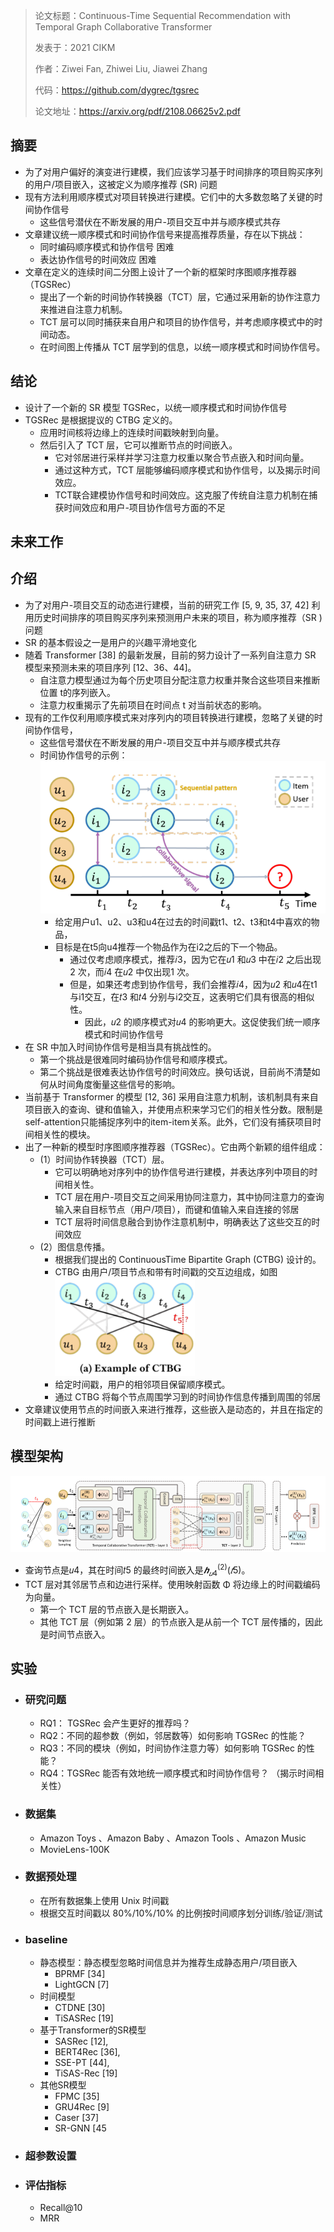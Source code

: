 > 论文标题：Continuous-Time Sequential Recommendation with Temporal Graph Collaborative Transformer
>
> 发表于：2021 CIKM
>
> 作者：Ziwei Fan, Zhiwei Liu, Jiawei Zhang
>
> 代码：https://github.com/dygrec/tgsrec
>
> 论文地址：https://arxiv.org/pdf/2108.06625v2.pdf

## 摘要

- 为了对用户偏好的演变进行建模，我们应该学习基于时间排序的项目购买序列的用户/项目嵌入，这被定义为顺序推荐 (SR) 问题
- 现有方法利用顺序模式对项目转换进行建模。它们中的大多数忽略了关键的时间协作信号
  - 这些信号潜伏在不断发展的用户-项目交互中并与顺序模式共存
- 文章建议统一顺序模式和时间协作信号来提高推荐质量，存在以下挑战：
  - 同时编码顺序模式和协作信号 困难
  - 表达协作信号的时间效应 困难
- 文章在定义的连续时间二分图上设计了一个新的框架时序图顺序推荐器（TGSRec）
  - 提出了一个新的时间协作转换器（TCT）层，它通过采用新的协作注意力来推进自注意力机制。
  - TCT  层可以同时捕获来自用户和项目的协作信号，并考虑顺序模式中的时间动态。
  - 在时间图上传播从 TCT 层学到的信息，以统一顺序模式和时间协作信号。

## 结论

- 设计了一个新的 SR 模型 TGSRec，以统一顺序模式和时间协作信号
- TGSRec 是根据提议的 CTBG 定义的。
  - 应用时间核将边缘上的连续时间戳映射到向量。
  - 然后引入了 TCT  层，它可以推断节点的时间嵌入。
    - 它对邻居进行采样并学习注意力权重以聚合节点嵌入和时间向量。
    - 通过这种方式，TCT 层能够编码顺序模式和协作信号，以及揭示时间效应。
    - TCT联合建模协作信号和时间效应。这克服了传统自注意力机制在捕获时间效应和用户-项目协作信号方面的不足

## 未来工作

## 介绍

- 为了对用户-项目交互的动态进行建模，当前的研究工作 [5, 9, 35, 37, 42] 利用历史时间排序的项目购买序列来预测用户未来的项目，称为顺序推荐（SR  ) 问题
- SR 的基本假设之一是用户的兴趣平滑地变化
- 随着 Transformer [38] 的最新发展，目前的努力设计了一系列自注意力 SR 模型来预测未来的项目序列  [12、36、44]。
  - 自注意力模型通过为每个历史项目分配注意力权重并聚合这些项目来推断位置 t的序列嵌入。
  - 注意力权重揭示了先前项目在时间点 t  对当前状态的影响。
- 现有的工作仅利用顺序模式来对序列内的项目转换进行建模，忽略了关键的时间协作信号，
  - 这些信号潜伏在不断发展的用户-项目交互中并与顺序模式共存
  - 时间协作信号的示例：
     <img src="img/1.png" alt="1" style="zoom:80%;" />
    - 给定用户u1、u2、u3和u4在过去的时间戳t1、t2、t3和t4中喜欢的物品，
    - 目标是在t5向u4推荐一个物品作为在i2之后的下一个物品。
      - 通过仅考虑顺序模式，推荐𝑖3，因为它在𝑢1 和𝑢3 中在𝑖2 之后出现2 次，而𝑖4 在𝑢2 中仅出现1  次。
      - 但是，如果还考虑到协作信号，我们会推荐𝑖4，因为𝑢2 和𝑢4在t1与i1交互，在𝑡3 和𝑡4 分别与i2交互，这表明它们具有很高的相似性。
        - 因此，𝑢2 的顺序模式对𝑢4 的影响更大。这促使我们统一顺序模式和时间协作信号
- 在 SR  中加入时间协作信号是相当具有挑战性的。
  - 第一个挑战是很难同时编码协作信号和顺序模式。
  - 第二个挑战是很难表达协作信号的时间效应。换句话说，目前尚不清楚如何从时间角度衡量这些信号的影响。
- 当前基于 Transformer 的模型 [12, 36]  采用自注意力机制，该机制具有来自项目嵌入的查询、键和值输入，并使用点积来学习它们的相关性分数。限制是self-attention只能捕捉序列中的item-item关系。此外，它们没有捕获项目时间相关性的模块。
- 出了一种新的模型时序图顺序推荐器（TGSRec）。它由两个新颖的组件组成：
  - (1）时间协作转换器（TCT）层。
    - 它可以明确地对序列中的协作信号进行建模，并表达序列中项目的时间相关性。
    - TCT  层在用户-项目交互之间采用协同注意力，其中协同注意力的查询输入来自目标节点（用户/项目），而键和值输入来自连接的邻居
    - TCT 层将时间信息融合到协作注意机制中，明确表达了这些交互的时间效应
  - (2）图信息传播。
    - 根据我们提出的 ContinuousTime Bipartite Graph (CTBG) 设计的。
    -  CTBG 由用户/项目节点和带有时间戳的交互边组成，如图<img src="img/2.png" alt="2" style="zoom:80%;" />
      - 给定时间戳，用户的相邻项目保留顺序模式。
    - 通过 CTBG 将每个节点周围学习到的时间协作信息传播到周围的邻居
- 文章建议使用节点的时间嵌入来进行推荐，这些嵌入是动态的，并且在指定的时间戳上进行推断

## 模型架构

<img src="img/3.png" alt="3" style="zoom:80%;" />

- 查询节点是𝑢4，其在时间𝑡5 的最终时间嵌入是$𝒉^{(2)}_{𝑢4} (𝑡5)$。
- TCT 层对其邻居节点和边进行采样。使用映射函数 Φ  将边缘上的时间戳编码为向量。
  - 第一个 TCT 层的节点嵌入是长期嵌入。
  - 其他 TCT 层（例如第 2 层）的节点嵌入是从前一个 TCT  层传播的，因此是时间节点嵌入。

## 实验

- ### 研究问题

  - RQ1： TGSRec 会产生更好的推荐吗？ 
  - RQ2：不同的超参数（例如，邻居数等）如何影响 TGSRec 的性能？
  - RQ3：不同的模块（例如，时间协作注意力等）如何影响 TGSRec 的性能？ 
  - RQ4：TGSRec 能否有效地统一顺序模式和时间协作信号？  （揭示时间相关性）

- ### 数据集

  - Amazon Toys 、Amazon Baby 、Amazon Tools 、Amazon Music
  - MovieLens-100K

- ### 数据预处理

  - 在所有数据集上使用 Unix 时间戳
  - 根据交互时间戳以 80%/10%/10% 的比例按时间顺序划分训练/验证/测试

- ### baseline

  - 静态模型：静态模型忽略时间信息并为推荐生成静态用户/项目嵌入
    - BPRMF [34]
    - LightGCN [7] 
  - 时间模型
    - CTDNE [30] 
    - TiSASRec [19]
  - 基于Transformer的SR模型
    - SASRec [12], 
    - BERT4Rec [36], 
    - SSE-PT [44],
    - TiSAS-Rec [19]
  - 其他SR模型
    - FPMC [35]
    - GRU4Rec [9]
    - Caser [37]
    - SR-GNN [45

- ### 超参数设置

- ### 评估指标

  - Recall@10 
  - MRR